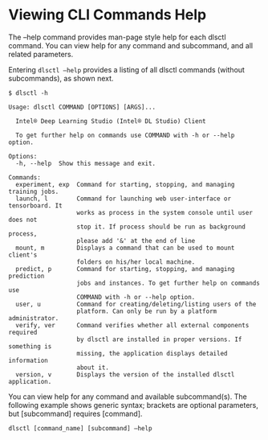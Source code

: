 # Viewing CLI Commands Help

The –help command provides man-page style help for each dlsctl command. You can view help for any command and subcommand, and all related parameters.

Entering `dlsctl –help` provides a listing of all dlsctl commands (without subcommands), as shown next.

    $ dlsctl -h

    Usage: dlsctl COMMAND [OPTIONS] [ARGS]...

      Intel® Deep Learning Studio (Intel® DL Studio) Client

      To get further help on commands use COMMAND with -h or --help option.

    Options:
      -h, --help  Show this message and exit.

    Commands:
      experiment, exp  Command for starting, stopping, and managing training jobs.
      launch, l        Command for launching web user-interface or tensorboard. It
                       works as process in the system console until user does not
                       stop it. If process should be run as background process,
                       please add '&' at the end of line
      mount, m         Displays a command that can be used to mount client's
                       folders on his/her local machine.
      predict, p       Command for starting, stopping, and managing prediction
                       jobs and instances. To get further help on commands use
                       COMMAND with -h or --help option.
      user, u          Command for creating/deleting/listing users of the
                       platform. Can only be run by a platform administrator.
      verify, ver      Command verifies whether all external components required
                       by dlsctl are installed in proper versions. If something is
                       missing, the application displays detailed information
                       about it.
      version, v       Displays the version of the installed dlsctl application.


You can view help for any command and available subcommand(s). The following example shows generic syntax; brackets are optional parameters, but [subcommand] requires [command].

`dlsctl [command_name] [subcommand] –help`

 
